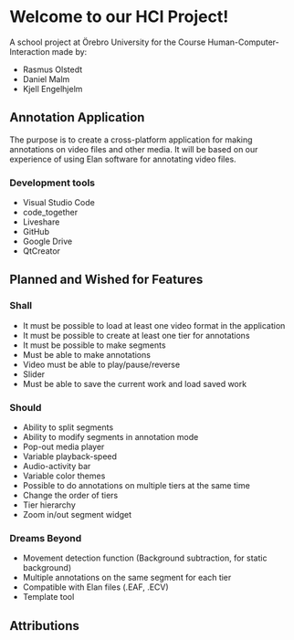# Welcome to our HCI Project!

A school project at Örebro University for the Course Human-Computer-Interaction made by:

* Rasmus Olstedt
* Daniel Malm
* Kjell Engelhjelm

## Annotation Application
The purpose is to create a cross-platform application for making annotations on video files and other media. It will be based on our experience of using Elan software for annotating video files.

### Development tools
* Visual Studio Code
* code_together
* Liveshare
* GitHub
* Google Drive
* QtCreator

## Planned and Wished for Features

### Shall

* It must be possible to load at least one video format in the application
* It must be possible to create at least one tier for annotations
* It must be possible to make segments
* Must be able to make annotations
* Video must be able to play/pause/reverse
* Slider 
* Must be able to save the current work and load saved work

### Should

* Ability to split segments
* Ability to modify segments in annotation mode
* Pop-out media player
* Variable playback-speed
* Audio-activity bar
* Variable color themes
* Possible to do annotations on multiple tiers at the same time 
* Change the order of tiers
* Tier hierarchy
* Zoom in/out segment widget

### Dreams Beyond
* Movement detection function (Background subtraction, for static background)
* Multiple annotations on the same segment for each tier
* Compatible with Elan files (.EAF, .ECV)
* Template tool


## Attributions
